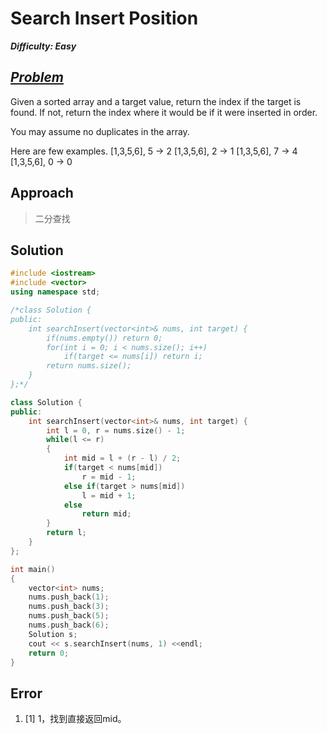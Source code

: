 # Search Insert Position

_**Difficulty: Easy**_

## _[Problem](https://leetcode.com/problems/search-insert-position/?tab=Description)_
Given a sorted array and a target value, return the index if the target is found. If not, return the index where it would be if it were inserted in order.

You may assume no duplicates in the array.

Here are few examples.
[1,3,5,6], 5 → 2
[1,3,5,6], 2 → 1
[1,3,5,6], 7 → 4
[1,3,5,6], 0 → 0

## Approach
>二分查找

## Solution
```c++
#include <iostream>
#include <vector>
using namespace std;

/*class Solution {
public:
    int searchInsert(vector<int>& nums, int target) {
        if(nums.empty()) return 0;
        for(int i = 0; i < nums.size(); i++)
            if(target <= nums[i]) return i;
        return nums.size();
    }
};*/

class Solution {
public:
    int searchInsert(vector<int>& nums, int target) {
        int l = 0, r = nums.size() - 1;
        while(l <= r)
        {
            int mid = l + (r - l) / 2;
            if(target < nums[mid])
                r = mid - 1;
            else if(target > nums[mid])
                l = mid + 1;
            else
                return mid;
        }
        return l;
    }
};

int main()
{
    vector<int> nums;
    nums.push_back(1);
    nums.push_back(3);
    nums.push_back(5);
    nums.push_back(6);
    Solution s;
    cout << s.searchInsert(nums, 1) <<endl;
    return 0;
}
```

## Error
1. [1] 1，找到直接返回mid。